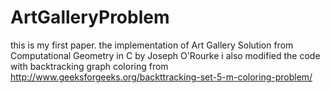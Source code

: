 # ArtGalleryProblem

this is my first paper. 
the implementation of Art Gallery Solution from Computational Geometry in C by Joseph O'Rourke
i also modified the code with backtracking graph coloring from  http://www.geeksforgeeks.org/backttracking-set-5-m-coloring-problem/
